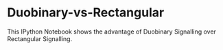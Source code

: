 # Duobinary-vs-Rectangular
This IPython Notebook shows the advantage of Duobinary Signalling over Rectangular Signalling.

